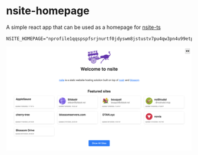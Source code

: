 # nsite-homepage

A simple react app that can be used as a homepage for [nsite-ts](https://github.com/hzrd149/nsite-gateway)

```
NSITE_HOMEPAGE="nprofile1qqspspfsrjnurtf0jdyswm8jstustv7pu4qw3pn4u99etptvgzm4uvcpz9mhxue69uhkummnw3e82efwvdhk6qg5waehxw309aex2mrp0yhxgctdw4eju6t04mzfem"
```

![](./screenshots/screenshot.png)
